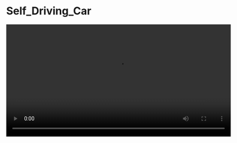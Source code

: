 # Self_Driving_Car
















<video width="600" controls>
    <source src="https://github.com/koesan/Self_Driving_Car/blob/main/video/video.mp4" type="video/mp4">
    Your browser does not support the video tag.
</video>
